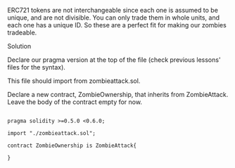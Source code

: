 ERC721 tokens are not interchangeable since each one is assumed to be unique, and are not divisible. You can only trade them in whole units, and each one has a unique ID. So these are a perfect fit for making our zombies tradeable.

Solution

Declare our pragma version at the top of the file (check previous lessons' files for the syntax).

This file should import from zombieattack.sol.

Declare a new contract, ZombieOwnership, that inherits from ZombieAttack. Leave the body of the contract empty for now.

```

pragma solidity >=0.5.0 <0.6.0;

import "./zombieattack.sol";

contract ZombieOwnership is ZombieAttack{

}
```
